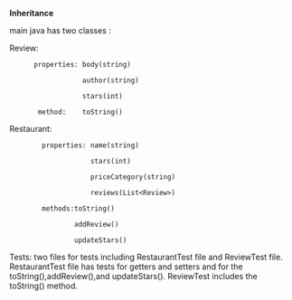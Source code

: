 **Inheritance**

main java has two classes : 

Review: 

          properties: body(string)
                     
                      author(string)
                     
                      stars(int)
                      
           method:    toString()


Restaurant:
 
            properties: name(string)
            
                        stars(int)
                        
                        priceCategory(string)
                        
                        reviews(List<Review>)
                        
            methods:toString()
            
                    addReview()
                    
                    updateStars()
                    
                    
Tests: two files for tests including RestaurantTest file and
       ReviewTest file. 
       RestaurantTest file has tests for getters and setters and for the
       toString(),addReview(),and updateStars().
       ReviewTest includes the toString() method.